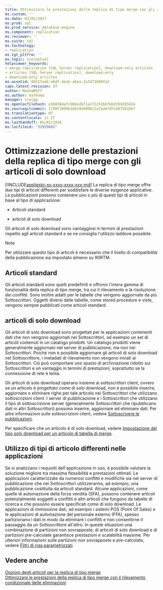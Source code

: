 ```yaml
---
title: Ottimizzare le prestazioni della replica di tipo merge con gli articoli di solo download | Microsoft Docs
ms.custom: ''
ms.date: 03/01/2017
ms.prod: sql
ms.prod_service: database-engine
ms.component: replication
ms.reviewer: ''
ms.suite: sql
ms.technology:
- replication
ms.tgt_pltfrm: ''
ms.topic: conceptual
helpviewer_keywords:
- merge replication [SQL Server replication], download-only articles
- articles [SQL Server replication], download-only
- download-only articles
ms.assetid: 8851faa6-e6df-4ea5-a6ea-2a3471680fa3
caps.latest.revision: 37
author: MashaMSFT
ms.author: mathoma
manager: craigg
ms.openlocfilehash: e3b8384afc96be2b71a1f2c51bbfbbd35920562e
ms.sourcegitcommit: 1740f3090b168c0e809611a7aa6fd514075616bf
ms.translationtype: HT
ms.contentlocale: it-IT
ms.lasthandoff: 05/03/2018
ms.locfileid: "32959602"
---
```

# <a name="optimize-merge-replication-performance-with-download-only-articles"></a>Ottimizzazione delle prestazioni della replica di tipo merge con gli articoli di solo download
[!INCLUDE[appliesto-ss-xxxx-xxxx-xxx-md](../../../includes/appliesto-ss-xxxx-xxxx-xxx-md.md)]
  La replica di tipo merge offre due tipi di articoli differenti per soddisfare le diverse esigenze applicative. Le pubblicazioni possono contenere uno o più di questi tipi di articoli in base al tipo di applicazione:  
  
-   Articoli standard  
  
-   articoli di solo download  
  
 Gli articoli di solo download sono vantaggiosi in termini di prestazioni rispetto agli articoli standard e se ne consiglia l'utilizzo laddove possibile.  
  
> [!NOTE]  
>  Per utilizzare questo tipo di articoli è necessario che il livello di compatibilità della pubblicazione sia impostato almeno su 90RTM.  
  
## <a name="standard-articles"></a>Articoli standard  
 Gli articoli standard sono quelli predefiniti e offrono l'intera gamma di funzionalità della replica di tipo merge, tra cui il rilevamento e la risoluzione dei conflitti. Sono inoltre adatti per le tabelle che vengono aggiornate da più Sottoscrittori. Oggetti diversi dalle tabelle, come stored procedure e viste, vengono sempre pubblicati come articoli standard.  
  
## <a name="download-only-articles"></a>articoli di solo download  
 Gli articoli di solo download sono progettati per le applicazioni contenenti dati che non vengono aggiornati nei Sottoscrittori, ad esempio un set di articoli contenuti in un catalogo prodotti. Un catalogo prodotti viene generalmente aggiornato nel server di pubblicazione, ma non nei Sottoscrittori. Poiché non è possibile aggiornare gli articoli di solo download nel Sottoscrittore, i metadati di rilevamento non vengono inviati ai Sottoscrittori. Ciò può comportare uno spazio di archiviazione ridotto sui Sottoscrittori e un vantaggio in termini di prestazioni, soprattutto se la connessione di rete è lenta.  
  
 Gli articoli di solo download operano insieme ai sottoscrittori client, ovvero se un articolo è progettato come di solo download, non è possibile inserire, aggiornare o eliminare righe per tale articolo nei Sottoscrittori che utilizzano sottoscrizioni client. I server di pubblicazione e i Sottoscrittori che utilizzano il tipo di sottoscrizione server (generalmente Sottoscrittori che ripubblicano dati in altri Sottoscrittori) possono inserire, aggiornare ed eliminare dati. Per altre informazioni sulle sottoscrizioni client, vedere [Sottoscrivere le pubblicazioni](../../../relational-databases/replication/subscribe-to-publications.md).  
  
 Per specificare che un articolo è di solo download, vedere [Impostazione del tipo solo download per un articolo di tabella di merge](../../../relational-databases/replication/publish/specify-that-a-merge-table-article-is-download-only.md).  
  
## <a name="using-different-article-types-in-your-applications"></a>Utilizzo di tipi di articolo differenti nelle applicazioni  
 Se si analizzano i requisiti dell'applicazione in uso, è possibile valutare la soluzione migliore tra massima flessibilità e prestazioni ottimali. Le applicazioni caratterizzate da numerosi conflitti e modifiche sia nel server di pubblicazione che nei Sottoscrittori utilizzeranno, ad esempio, una pubblicazione costituita da articoli standard. Alcune applicazioni, come quelle di automazione della forza vendita (SFA), possono contenere articoli potenzialmente soggetti a conflitti e altri articoli che fungono da tabelle di ricerca e che possono essere specificati come di solo download. Le applicazioni di immissione dati, ad esempio i sistemi POS (Point Of Sales) e le applicazioni di automazione del personale esterno (FFA), spesso partizionano i dati in modo da eliminare i conflitti e non consentirne il passaggio da un Sottoscrittore all'altro. In queste situazioni una combinazione di partizioni non sovrapposte, di articoli di solo download e di partizioni pre-calcolate garantisce prestazioni e scalabilità massime. Per ulteriori informazioni sulle partizioni non sovrapposte e pre-calcolate, vedere [Filtri di riga parametrizzati](../../../relational-databases/replication/merge/parameterized-filters-parameterized-row-filters.md).  
  
## <a name="see-also"></a>Vedere anche  
 [Opzioni degli articoli per la replica di tipo merge](../../../relational-databases/replication/merge/article-options-for-merge-replication.md)   
 [Ottimizzare le prestazioni della replica di tipo merge con il rilevamento condizionale delle eliminazioni](../../../relational-databases/replication/merge/optimize-merge-replication-performance-with-conditional-delete-tracking.md)  
  
  

